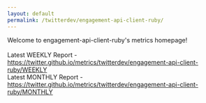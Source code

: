 ```yaml
---
layout: default
permalink: /twitterdev/engagement-api-client-ruby/
---
```

Welcome to engagement-api-client-ruby's metrics homepage!
<br><br>
Latest WEEKLY Report - <a href="https://twitter.github.io/metrics/twitterdev/engagement-api-client-ruby/WEEKLY">https://twitter.github.io/metrics/twitterdev/engagement-api-client-ruby/WEEKLY</a>
<br>
Latest MONTHLY Report - <a href="https://twitter.github.io/metrics/twitterdev/engagement-api-client-ruby/MONTHLY">https://twitter.github.io/metrics/twitterdev/engagement-api-client-ruby/MONTHLY</a>
<br>
